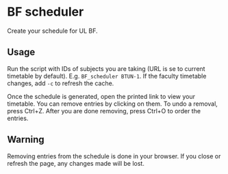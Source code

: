 # BF scheduler

Create your schedule for UL BF.

## Usage

Run the script with IDs of subjects you are taking (URL is se to current timetable by default).
E.g. `BF_scheduler BTUN-1`. If the faculty timetable changes, add `-c` to refresh the cache.

Once the schedule is generated, open the printed link to view your timetable.
You can remove entries by clicking on them. To undo a removal, press Ctrl+Z.
After you are done removing, press Ctrl+O to order the entries.

## Warning

Removing entries from the schedule is done in your browser.
If you close or refresh the page, any changes made will be lost.
